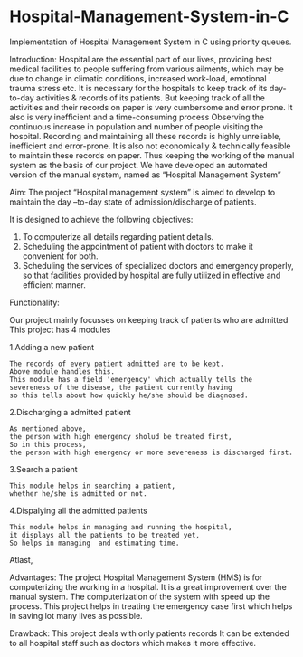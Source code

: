 # Hospital-Management-System-in-C
Implementation of Hospital Management System in C using priority queues.

Introduction:
Hospital are the essential part of our lives, providing best medical facilities to people suffering from various ailments, 
which may be due to change in climatic conditions, increased work-load, emotional trauma stress etc. 
It is necessary for the hospitals to keep track of its day-to-day activities & records of its patients.
But keeping track of all the activities and their records on paper is very cumbersome and error prone. 
It also is very inefficient and a time-consuming process Observing the continuous increase in population and 
number of people visiting the hospital. 
Recording and maintaining all these records is highly unreliable, inefficient and error-prone. 
It is also not economically & technically feasible to maintain these records on paper. 
Thus keeping the working of the manual system as the basis of our project. 
We have developed an automated version of the manual system, named as “Hospital Management System”


Aim: The project “Hospital management system” is aimed to develop to maintain the day –to-day state of admission/discharge of patients.

It is designed to achieve the following objectives: 
1. To computerize all details regarding patient details. 
2. Scheduling the appointment of patient with doctors to make it convenient for both. 
3. Scheduling the services of specialized doctors and emergency properly,
 so that facilities provided by hospital are fully utilized in effective and efficient manner.
 
 
Functionality:

Our project mainly focusses on keeping track of patients who are admitted
This project has 4 modules

1.Adding a new patient
	
	The records of every patient admitted are to be kept.
	Above module handles this.
	This module has a field 'emergency' which actually tells the severeness of the disease, the patient currently having
	so this tells about how quickly he/she should be diagnosed.
	
2.Discharging a admitted patient
	
	As mentioned above,
	the person with high emergency sholud be treated first,
	So in this process,
	the person with high emergency or more severeness is discharged first.
	
3.Search a patient
	
	This module helps in searching a patient,
	whether he/she is admitted or not.
	
4.Dispalying all the admitted patients
	
	This module helps in managing and running the hospital,
	it displays all the patients to be treated yet,
	So helps in managing  and estimating time.
	
Atlast,

Advantages:
	The project Hospital Management System (HMS) is for computerizing the working in a hospital. 
	It is a great improvement over the manual system. The computerization of the system with speed up the process.
	This project helps in treating the emergency case first
	which helps in saving lot many lives as possible.
	
Drawback:
	This project deals with only patients records
	It can be extended to all hospital staff such as doctors
	which makes it more effective.
	
